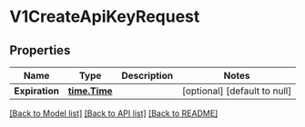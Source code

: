 # V1CreateApiKeyRequest

## Properties
Name | Type | Description | Notes
------------ | ------------- | ------------- | -------------
**Expiration** | [**time.Time**](time.Time.md) |  | [optional] [default to null]

[[Back to Model list]](../README.md#documentation-for-models) [[Back to API list]](../README.md#documentation-for-api-endpoints) [[Back to README]](../README.md)


